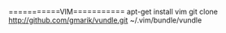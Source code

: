 
===========VIM===========
apt-get install vim
git clone http://github.com/gmarik/vundle.git ~/.vim/bundle/vundle

